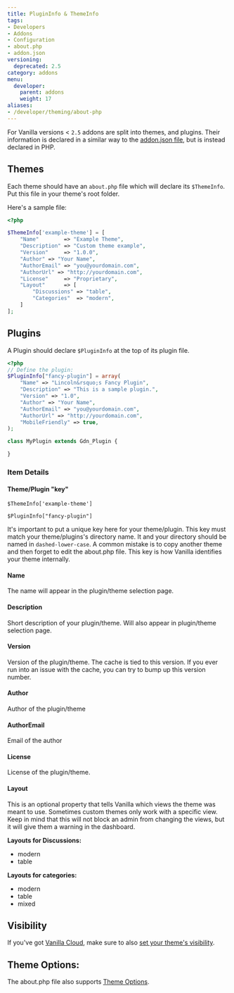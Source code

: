 ```yaml
---
title: PluginInfo & ThemeInfo
tags:
- Developers
- Addons
- Configuration
- about.php
- addon.json
versioning:
  deprecated: 2.5
category: addons
menu:
  developer:
    parent: addons
    weight: 17
aliases:
- /developer/theming/about-php
---
```


For Vanilla versions < `2.5` addons are split into themes, and plugins. Their information is declared in a similar way to the [addon.json file](/developer/addons/addon-info), but is instead declared in PHP.

## Themes

Each theme should have an `about.php` file which will declare its `$ThemeInfo`. Put this file in your theme's root folder.

Here's a sample file:

```php
<?php

$ThemeInfo['example-theme'] = [
    "Name"        => "Example Theme",
    "Description" => "Custom theme example",
    "Version"     => "1.0.0",
    "Author" => "Your Name",
    "AuthorEmail" => "you@yourdomain.com",
    "AuthorUrl" => "http://yourdomain.com",
    "License"     => "Proprietary",
    "Layout"      => [
        "Discussions" => "table",
        "Categories"  => "modern",
    ]
];
```

## Plugins

A Plugin should declare `$PluginInfo` at the top of its plugin file.

```php
<?php
// Define the plugin:
$PluginInfo["fancy-plugin"] = array(
    "Name" => "Lincoln&rsquo;s Fancy Plugin",
    "Description" => "This is a sample plugin.",
    "Version" => "1.0",
    "Author" => "Your Name",
    "AuthorEmail" => "you@yourdomain.com",
    "AuthorUrl" => "http://yourdomain.com",
    "MobileFriendly" => true,
);

class MyPlugin extends Gdn_Plugin {

}
```

### Item Details

#### Theme/Plugin "key"

```
$ThemeInfo['example-theme']

$PluginInfo["fancy-plugin"]
```

It's important to put a unique key here for your theme/plugin. This key must match your theme/plugins's directory name. It and your directory should be named in `dashed-lower-case`. A common mistake is to copy another theme and then forget to edit the about.php file. This key is how Vanilla identifies your theme internally.

#### Name
The name will appear in the plugin/theme selection page.

#### Description
Short description of your plugin/theme. Will also appear in plugin/theme selection page.

#### Version
Version of the plugin/theme. The cache is tied to this version. If you ever run into an issue with the cache, you can try to bump up this version number.

#### Author
Author of the plugin/theme

#### AuthorEmail
Email of the author

#### License
License of the plugin/theme.

#### Layout
This is an optional property that tells Vanilla which views the theme was meant to use. Sometimes custom themes only work with a specific view. Keep in mind that this will not block an admin from changing the views, but it will give them a warning in the dashboard.

**Layouts for Discussions:**

  * modern
  * table

**Layouts for categories:**

  * modern
  * table
  * mixed

## Visibility
If you've got [Vanilla Cloud](http://vanillaforums.com), make sure to also [set your theme's visibility](/developer/addons/addon-visibility).

## Theme Options:

The about.php file also supports [Theme Options](/developer/addons/theme-options).
 
